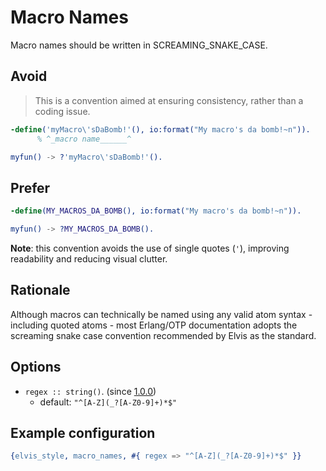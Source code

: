 # Macro Names

Macro names should be written in SCREAMING_SNAKE_CASE.

## Avoid

> This is a convention aimed at ensuring consistency, rather than a coding issue.

```erlang
-define('myMacro\'sDaBomb!'(), io:format("My macro's da bomb!~n")).
      % ^_macro name______^

myfun() -> ?'myMacro\'sDaBomb!'().
```

## Prefer

```erlang
-define(MY_MACROS_DA_BOMB(), io:format("My macro's da bomb!~n")).

myfun() -> ?MY_MACROS_DA_BOMB().
```

**Note**: this convention avoids the use of single quotes (`'`), improving readability and reducing
visual clutter.

## Rationale

Although macros can technically be named using any valid atom syntax - including quoted atoms - most
Erlang/OTP documentation adopts the screaming snake case convention recommended by Elvis as
the standard.

## Options

- `regex :: string()`. (since [1.0.0](https://github.com/inaka/elvis_core/releases/tag/1.0.0))
  - default: `"^[A-Z](_?[A-Z0-9]+)*$"`

## Example configuration

```erlang
{elvis_style, macro_names, #{ regex => "^[A-Z](_?[A-Z0-9]+)*$" }}
```
